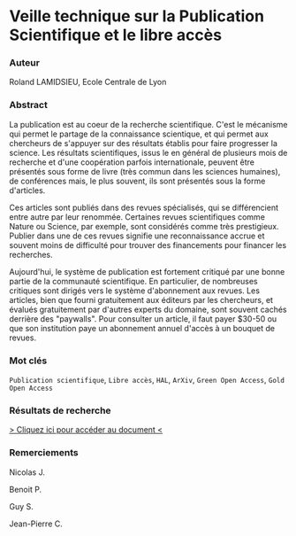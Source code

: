 # Veille technique sur la Publication Scientifique et le libre accès

### Auteur

Roland LAMIDSIEU, Ecole Centrale de Lyon

### Abstract

La publication est au coeur de la recherche scientifique. C'est le mécanisme qui permet le partage de la connaissance scientique, et qui permet aux chercheurs de s'appuyer sur des résultats établis pour faire progresser la science. Les résultats scientifiques, issus le en général de plusieurs mois de recherche et d'une coopération parfois internationale, peuvent être présentés sous forme de livre (très commun dans les sciences humaines), de conférences mais, le plus souvent, ils sont présentés sous la forme d'articles.

Ces articles sont publiés dans des revues spécialisés, qui se différencient entre autre par leur renommée. Certaines revues scientifiques comme Nature ou Science, par exemple, sont considérés comme très prestigieux. Publier dans une de ces revues signifie une reconnaissance accrue et souvent moins de difficulté pour trouver des financements pour financer les recherches.

Aujourd'hui, le système de publication est fortement critiqué par une bonne partie de la communauté scientifique. En particulier, de nombreuses critiques sont dirigés vers le système d'abonnement aux revues. Les articles, bien que fourni gratuitement aux éditeurs par les chercheurs, et évalués gratuitement par d'autres experts du domaine, sont souvent cachés derrière des "paywalls". Pour consulter un article, il faut payer $30-50 ou que son institution paye un abonnement annuel d'accès à un bouquet de revues.

### Mot clés

`Publication scientifique`, `Libre accès`, `HAL`, `ArXiv`, `Green Open Access`, `Gold Open Access`

### Résultats de recherche

[> Cliquez ici pour accéder au document <](payement.md)

### Remerciements

Nicolas J.

Benoit P.

Guy S.

Jean-Pierre C.
